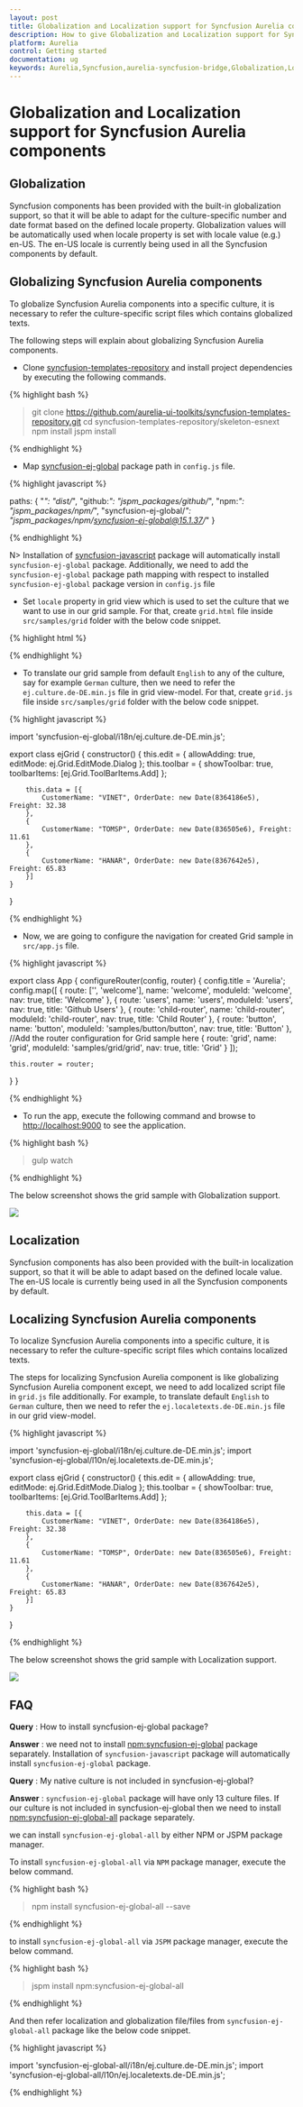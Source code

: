 ```yaml
---
layout: post
title: Globalization and Localization support for Syncfusion Aurelia components
description: How to give Globalization and Localization support for Syncfusion Aurelia components
platform: Aurelia
control: Getting started
documentation: ug
keywords: Aurelia,Syncfusion,aurelia-syncfusion-bridge,Globalization,Localization
---
```


# Globalization and Localization support for Syncfusion Aurelia components

## Globalization

Syncfusion components has been provided with the built-in globalization support, so that it will be able to adapt for the culture-specific number and date format based on the defined locale property. Globalization values will be automatically used when locale property is set with locale value (e.g.) en-US. The en-US locale is currently being used in all the Syncfusion components by default.

## Globalizing Syncfusion Aurelia components

To globalize Syncfusion Aurelia components into a specific culture, it is necessary to refer the culture-specific script files which contains globalized texts.

The following steps will explain about globalizing Syncfusion Aurelia components.

*   Clone [syncfusion-templates-repository](https://github.com/aurelia-ui-toolkits/syncfusion-template-repository) and install project dependencies by executing the following commands.

{% highlight bash %}

> git clone https://github.com/aurelia-ui-toolkits/syncfusion-templates-repository.git
> cd syncfusion-templates-repository/skeleton-esnext
> npm install
> jspm install

{% endhighlight %}

*   Map [syncfusion-ej-global](https://www.npmjs.com/package/syncfusion-ej-global) package path in `config.js` file.

{% highlight javascript %}

 paths: {
    "*": "dist/*",
    "github:*": "jspm_packages/github/*",
    "npm:*": "jspm_packages/npm/*",
    "syncfusion-ej-global/*": "jspm_packages/npm/syncfusion-ej-global@15.1.37/*"
  }

{% endhighlight %}

N> Installation of [syncfusion-javascript](https://github.com/syncfusion/JavaScript-Widgets) package will automatically install         `syncfusion-ej-global` package. Additionally, we need to add the `syncfusion-ej-global` package path mapping with respect to installed `syncfusion-ej-global` package version in `config.js` file

*   Set `locale` property in grid view which is used to set the culture that we want to use in our grid sample. For that, create `grid.html` file inside `src/samples/grid` folder with the below code snippet.

{% highlight html %}

<template>
    <h2>ejGrid sample</h2>
    <div>
        <ej-grid e-data-source.bind="data" e-locale="de-DE" e-edit-settings.bind="edit" e-toolbar-settings.bind="toolbar">
            <ej-column e-field="CustomerName"></ej-column>
            <ej-column e-field="OrderDate" e-format="{0:MM/dd/yyyy}"></ej-column>
            <ej-column e-field="Freight" e-format="{0:C}" e-text-align="right"></ej-column>
        </ej-grid>
    </div>
</template>

{% endhighlight %}

*   To translate our grid sample from default `English` to any of the culture, say for example `German` culture, then we need to refer the `ej.culture.de-DE.min.js` file in grid view-model. For that, create `grid.js` file inside `src/samples/grid` folder with the below code snippet.

{% highlight javascript %}

import 'syncfusion-ej-global/i18n/ej.culture.de-DE.min.js';

export class ejGrid {
    constructor() {
        this.edit = { allowAdding: true, editMode: ej.Grid.EditMode.Dialog };
        this.toolbar = { showToolbar: true, toolbarItems: [ej.Grid.ToolBarItems.Add] };

        this.data = [{
            CustomerName: "VINET", OrderDate: new Date(8364186e5), Freight: 32.38
        },
        {
            CustomerName: "TOMSP", OrderDate: new Date(836505e6), Freight: 11.61
        },
        {
            CustomerName: "HANAR", OrderDate: new Date(8367642e5), Freight: 65.83
        }]
    }
}

{% endhighlight %}

* Now, we are going to configure the navigation for created Grid sample in `src/app.js` file.

{% highlight javascript %}

export class App {
  configureRouter(config, router) {
    config.title = 'Aurelia';
    config.map([
      { route: ['', 'welcome'], name: 'welcome',      moduleId: 'welcome',               nav: true, title: 'Welcome' },
      { route: 'users',         name: 'users',        moduleId: 'users',                 nav: true, title: 'Github Users' },
      { route: 'child-router',  name: 'child-router', moduleId: 'child-router',          nav: true, title: 'Child Router' },
      { route: 'button',        name: 'button',       moduleId: 'samples/button/button', nav: true, title: 'Button' },
      //Add the router configuration for Grid sample here
      { route: 'grid',          name: 'grid',         moduleId: 'samples/grid/grid',     nav: true, title: 'Grid' }
    ]);

    this.router = router;
  }
}

{% endhighlight %}

*   To run the app, execute the following command and browse to [http://localhost:9000](http://localhost:9000) to see the application.

{% highlight bash %}

> gulp watch

{% endhighlight %}

The below screenshot shows the grid sample with Globalization support.

![](getting-started-images/globalization.png)

## Localization

Syncfusion components has also been provided with the built-in localization support, so that it will be able to adapt based on the defined locale value. The en-US locale is currently being used in all the Syncfusion components by default.

## Localizing Syncfusion Aurelia components

To localize Syncfusion Aurelia components into a specific culture, it is necessary to refer the culture-specific script files which contains localized texts.

The steps for localizing Syncfusion Aurelia component is like globalizing Syncfusion Aurelia component except, we need to add localized script file in `grid.js` file additionally. For example, to translate default `English` to `German` culture, then we need to refer the `ej.localetexts.de-DE.min.js` file in our grid view-model.

{% highlight javascript %}

import 'syncfusion-ej-global/i18n/ej.culture.de-DE.min.js';
import 'syncfusion-ej-global/l10n/ej.localetexts.de-DE.min.js';

export class ejGrid {
    constructor() {
        this.edit = { allowAdding: true, editMode: ej.Grid.EditMode.Dialog };
        this.toolbar = { showToolbar: true, toolbarItems: [ej.Grid.ToolBarItems.Add] };

        this.data = [{
            CustomerName: "VINET", OrderDate: new Date(8364186e5), Freight: 32.38
        },
        {
            CustomerName: "TOMSP", OrderDate: new Date(836505e6), Freight: 11.61
        },
        {
            CustomerName: "HANAR", OrderDate: new Date(8367642e5), Freight: 65.83
        }]
    }
}

{% endhighlight %}

The below screenshot shows the grid sample with Localization support.

![](getting-started-images/localization.png)

## FAQ

**Query** : How to install syncfusion-ej-global package?

**Answer** : we need not to install [npm:syncfusion-ej-global](https://www.npmjs.com/package/syncfusion-ej-global) package separately. Installation of `syncfusion-javascript` package will automatically install `syncfusion-ej-global` package.

**Query** : My native culture is not included in syncfusion-ej-global?

**Answer** : `syncfusion-ej-global` package will have only 13 culture files. If our culture is not included in syncfusion-ej-global then we need to install [npm:syncfusion-ej-global-all](https://www.npmjs.com/package/syncfusion-ej-global-all) package separately.

we can install `syncfusion-ej-global-all` by either NPM or JSPM package manager.

To install `syncfusion-ej-global-all` via `NPM` package manager, execute the below command.

{% highlight bash %}

> npm install syncfusion-ej-global-all --save

{% endhighlight %}

to install `syncfusion-ej-global-all` via `JSPM` package manager, execute the below command.

{% highlight bash %}

> jspm install npm:syncfusion-ej-global-all

{% endhighlight %}

And then refer localization and globalization file/files from `syncfusion-ej-global-all` package like the below code snippet.

{% highlight javascript %}

import 'syncfusion-ej-global-all/i18n/ej.culture.de-DE.min.js';
import 'syncfusion-ej-global-all/l10n/ej.localetexts.de-DE.min.js';

{% endhighlight %}